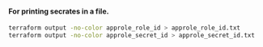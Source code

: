 #### For printing secrates in a file.

```sh
terraform output -no-color approle_role_id > approle_role_id.txt
terraform output -no-color approle_secret_id > approle_secret_id.txt
```